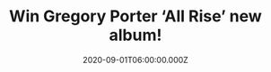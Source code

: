 ---
campaign-uuid: "c-41fcfa93-cb07-4fec-be35-916d30e38d0f"
type: "Competition"
category: "Music"
date: "2020-09-01T06:00:00.000Z"
end-date: "2020-10-01T23:59:00.000Z"
disable-form: false
is_promoted: false
has_entry_page: true
title: "Win Gregory Porter ‘All Rise’ new album!"
competition-description: "<p>Grammy award-winning singing sensation Gregory Porter’\
  s 6th studio album, ‘All Rise’, is a heart-felt, joyful celebration of the evolution\
  \ of his art to something even more emphatic, emotive, intimate, and universal.\
  \ We are giving away a copy of his new record to you.</p>\n<p>Want it? Click below\
  \ for a chance to win.</p>\n"
hero-header: "Win Gregory Porter ‘All Rise’ new album!"
terms-confirmation: "N/A"
banner-img: "https://assets.expresslyapp.com/asset-498c72b0-2bcf-488a-ae6f-a40cabec819b.jpg"
logo-left-href: "http://club.expressly.io"
logo-left-image: "https://assets.expresslyapp.com/asset-679252d2-338f-40e8-8b4c-0cd79f31399f.jpg"
logo-left-title: "Expressly club"
bg-image-hero: "https://assets.expresslyapp.com/asset-076adc3b-5530-4ff0-b870-8ae2352952c2.jpg"
bg-image-first: "https://assets.expresslyapp.com/asset-704bd131-eb83-4d3a-b360-9e856b7befea.jpg"
section1-content: "<p>Along with producer Troy Miller (Laura Mvula, Jamie Cullum,\
  \ Emili Sandé), Gregory takes us higher than ever with this uplifting album. The\
  \ album marks a return to Porter's beloved original songwriting - heart-on-sleeve\
  \ lyrics imbued with everyday philosophy and real-life detail, set to a stirring\
  \ mix of jazz, soul, blues and gospel.</p>\n<p>Click below and it could be yours.</p>\n"
entry-title: "Win Gregory Porter ‘All Rise’ new album!"
entry-content: "<p>Enter the draw to win Gregory Porter ‘All Rise’ new album by completing\
  \ the form below before 23:59 on the 2nd of October 2020.</p>\n"
has-winner: false
prize-description: "Gregory Porter ‘All Rise’ new album!"
special-conditions: "Multiple entries are allowed up to one every day.\r\n\r\nThis\
  \ competition is also available on: https://aaa.nme.com/competitions/gregory-porter-all-rise-cd"
country-restrictions:
- "GB"
---